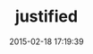 ---
layout: post
title:  "justified"
repo:   "pitr-ch/justified"
date:   2015-02-18 17:19:39
gemurl: https://github.com/pitr-ch/justified
---